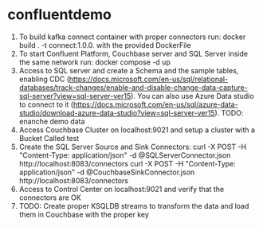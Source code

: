 # confluentdemo

1) To build kafka connect container with proper connectors run: docker build . -t connect:1.0.0. with the provided DockerFile
2) To start Confluent Platform, Couchbase server and SQL Server inside the same network run: docker compose -d up
3) Access to SQL server and create a Schema and the sample tables, enabling CDC (https://docs.microsoft.com/en-us/sql/relational-databases/track-changes/enable-and-disable-change-data-capture-sql-server?view=sql-server-ver15). You can also use Azure Data studio to connect to it (https://docs.microsoft.com/en-us/sql/azure-data-studio/download-azure-data-studio?view=sql-server-ver15).  TODO: enanche demo data
4) Access Couchbase Cluster on localhost:9021 and setup a cluster with a Bucket Called test
5) Create the SQL Server Source and Sink Connectors:
   curl -X POST -H "Content-Type: application/json" -d @SQLServerConnector.json http://localhost:8083/connectors
   curl -X POST -H "Content-Type: application/json" -d @CouchbaseSinkConnector.json http://localhost:8083/connectors
6) Access to Control Center on localhost:9021 and verify that the connectors are OK
7) TODO: Create proper KSQLDB streams to transform the data and load them in Couchbase with the proper key
